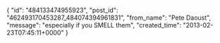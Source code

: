  {
   "id": "484133474955923",
   "post_id": "462493170453287_484074394961831",
   "from_name": "Pete Daoust",
   "message": "especially if you SMELL them",
   "created_time": "2013-02-23T07:45:11+0000"
 }
